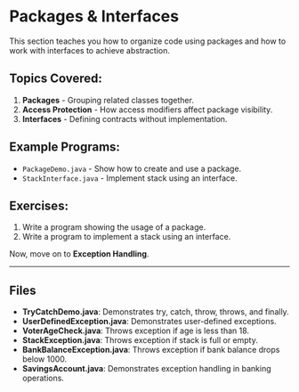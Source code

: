 # Packages & Interfaces

This section teaches you how to organize code using packages and how to work with interfaces to achieve abstraction.

## Topics Covered:
1. **Packages** - Grouping related classes together.
2. **Access Protection** - How access modifiers affect package visibility.
3. **Interfaces** - Defining contracts without implementation.

## Example Programs:
- `PackageDemo.java` - Show how to create and use a package.
- `StackInterface.java` - Implement stack using an interface.

## Exercises:
1. Write a program showing the usage of a package.
2. Write a program to implement a stack using an interface.

Now, move on to **Exception Handling**.

---

## Files

- **TryCatchDemo.java**: Demonstrates try, catch, throw, throws, and finally.
- **UserDefinedException.java**: Demonstrates user-defined exceptions.
- **VoterAgeCheck.java**: Throws exception if age is less than 18.
- **StackException.java**: Throws exception if stack is full or empty.
- **BankBalanceException.java**: Throws exception if bank balance drops below 1000.
- **SavingsAccount.java**: Demonstrates exception handling in banking operations.
